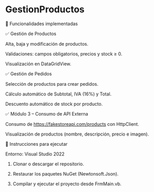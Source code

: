 # GestionProductos
📌 Funcionalidades implementadas

✅ Gestión de Productos

Alta, baja y modificación de productos.

Validaciones: campos obligatorios, precios y stock ≥ 0.

Visualización en DataGridView.

✅ Gestión de Pedidos

Selección de productos para crear pedidos.

Cálculo automático de Subtotal, IVA (16%) y Total.

Descuento automático de stock por producto.

✅ Módulo 3 – Consumo de API Externa

Consumo de https://fakestoreapi.com/products con HttpClient.

Visualización de productos (nombre, descripción, precio e imagen).


🚀 Instrucciones para ejecutar

Entorno: Visual Studio 2022

1. Clonar o descargar el repositorio.


2. Restaurar los paquetes NuGet (Newtonsoft.Json).


3. Compilar y ejecutar el proyecto desde FrmMain.vb.